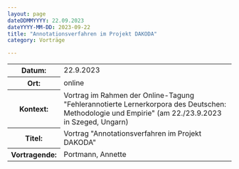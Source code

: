 ```yaml
---
layout: page
dateDDMMYYYY: 22.09.2023
dateYYYY-MM-DD: 2023-09-22
title: "Annotationsverfahren im Projekt DAKODA"
category: Vorträge

---
```


<table>
    <tr>
      <th>Datum: </th>
      <td>22.9.2023</td>
    </tr>
    <tr>
      <th>Ort: </th>
      <td>online</td>
    </tr>
    <tr>
      <th>Kontext: </th>
      <td>Vortrag im Rahmen der Online-Tagung "Fehlerannotierte Lernerkorpora des Deutschen: Methodologie und Empirie" (am 22./23.9.2023 in Szeged, Ungarn)</td>
    </tr>
    <tr>
      <th>Titel: </th>
      <td>Vortrag "Annotationsverfahren im Projekt DAKODA"</td>
    </tr>
    <tr>
      <th>Vortragende: </th>
      <td>Portmann, Annette</td>
    </tr>
</table>